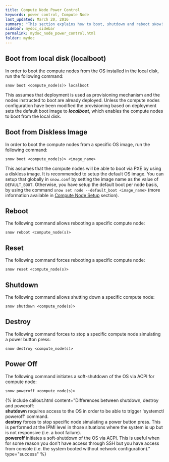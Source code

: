 ```yaml
---
title: Compute Node Power Control
keywords: power control, Compute Node
last_updated: March 20, 2016
summary: "This section explains how to boot, shutdown and reboot sNow! Compute Nodes"
sidebar: mydoc_sidebar
permalink: mydoc_node_power_control.html
folder: mydoc
---
```


## Boot from local disk (localboot)
In order to boot the compute nodes from the OS installed in the local disk, run the following command:
```
snow boot <compute_node(s)> localboot
```
This assumes that deployment is used as provisioning mechanism and the nodes instructed to boot are already deployed.
Unless the compute nodes configuration have been modified the provisioning based on deployment sets the default boot image to ***localboot***, which enables the compute nodes to boot from the local disk.
## Boot from Diskless Image
In order to boot the compute nodes from a specific OS image, run the following command:
```
snow boot <compute_node(s)> <image_name>
```
This assumes that the compute nodes will be able to boot via PXE by using a diskless image.
It is recommended to setup the default OS image. You can setup that globally in ```snow.conf``` by setting the image name as the value of ```DEFAULT_BOOT```. Otherwise, you have setup the default boot per node basis, by using the command ```snow set node --default_boot <image_name>``` (more information available in [Compute Node Setup](mydoc_node_set.html) section).
## Reboot
The following command allows rebooting a specific compute node:
```
snow reboot <compute_node(s)>
```
## Reset
The following command forces rebooting a specific compute node:
```
snow reset <compute_node(s)>
```
## Shutdown
The following command allows shutting down a specific compute node:
```
snow shutdown <compute_node(s)>
```
## Destroy
The following command forces to stop a specific compute node simulating a power button press:
```
snow destroy <compute_node(s)>
```
## Power Off
The following command initiates a soft-shutdown of the OS via ACPI for compute node:
```
snow poweroff <compute_node(s)>
```
{% include callout.html content="Differences between shutdown, destroy and poweroff: <br>**shutdown** requires access to the OS in order to be able to trigger 'systemctl poweroff' command. <br>**destroy** forces to stop specific node simulating a power button press. This is performed at the IPMI level in those situations where the system is up but is not responsive (i.e. a boot failure).<br>**poweroff** initiates a soft-shutdown of the OS via ACPI. This is useful when for some reason you don't have access through SSH but you have access from console (i.e. the system booted without network configuration)." type="success" %}
